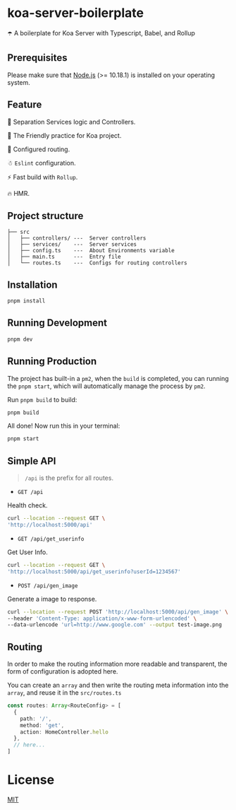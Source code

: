# koa-server-boilerplate
☂️ A boilerplate for Koa Server with Typescript, Babel, and Rollup


## Prerequisites

Please make sure that [Node.js](https://nodejs.org/) (>= 10.18.1) is installed on your operating system.

## Feature

🌟 Separation Services logic and Controllers.

🍓 The Friendly practice for Koa project.

🌲 Configured routing.

☃ `Eslint` configuration.

⚡ Fast build with `Rollup`.

🔥 HMR.

## Project structure

```
├── src
│   ├── controllers/ ---  Server controllers
│   ├── services/    ---  Server services
│   ├── config.ts    ---  About Environments variable
│   ├── main.ts      ---  Entry file
│   └── routes.ts    ---  Configs for routing controllers
```

## Installation

```bash
pnpm install
```

## Running Development

```bash
pnpm dev
```

## Running Production

The project has built-in a `pm2`, when the `build` is completed, you can running the `pnpm start`, which will automatically manage the process by `pm2`.

Run `pnpm build` to build:
```bash
pnpm build
```

All done! Now run this in your terminal:
```bash
pnpm start
```

## Simple API

> `/api` is the prefix for all routes.

* `GET /api`

Health check.

```bash
curl --location --request GET \
'http://localhost:5000/api'
```

* `GET /api/get_userinfo`

Get User Info.

```bash
curl --location --request GET \
'http://localhost:5000/api/get_userinfo?userId=1234567'
```

* `POST /api/gen_image`

Generate a image to response.

```bash
curl --location --request POST 'http://localhost:5000/api/gen_image' \
--header 'Content-Type: application/x-www-form-urlencoded' \
--data-urlencode 'url=http://www.google.com' --output test-image.png
```


## Routing

In order to make the routing information more readable and transparent, the form of configuration is adopted here.

You can create an `array` and then write the routing meta information into the `array`, and reuse it in the `src/routes.ts`

```ts
const routes: Array<RouteConfig> = [
  {
    path: '/',
    method: 'get',
    action: HomeController.hello
  },
  // here...
]
```

# License

[MIT](LICENSE)
